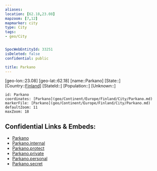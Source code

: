 ```yaml
---
aliases: 
location: [62.18,23.08]
mapzoom: [7,12] 
mapmarker: city 
type: City
tags:
- geo/City


SpocWebEntityId: 33251
isDeleted: false
confidential: public

title: Parkano
---
```

[geo-lon::23.08]
[geo-lat::62.18]
[name::Parkano]
[State::]
[Country::[Finland](geo/Continent/Europe/Finland.md)]
[StateId::]
[Population::]
[Unknown::]


```leaflet
id: Parkano
coordinates: [Parkano](geo/Continent/Europe/Finland/City/Parkano.md)
markerFile: [Parkano](geo/Continent/Europe/Finland/City/Parkano.md)
defaultZoom: 11 
maxZoom: 18
```


## Confidential Links & Embeds: 
- [Parkano](../../../../../../_public/geo/Continent/Europe/Finland/City/Parkano.md) 
- [Parkano.internal](../../../../../../_internal/geo/Continent/Europe/Finland/City/Parkano.internal.md) 
- [Parkano.protect](../../../../../../_protect/geo/Continent/Europe/Finland/City/Parkano.protect.md) 
- [Parkano.private](../../../../../../_private/geo/Continent/Europe/Finland/City/Parkano.private.md) 
- [Parkano.personal](../../../../../../_personal/geo/Continent/Europe/Finland/City/Parkano.personal.md) 
- [Parkano.secret](../../../../../../_secret/geo/Continent/Europe/Finland/City/Parkano.secret.md) 
